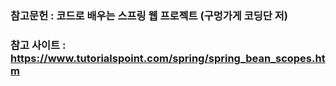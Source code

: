 ### 참고문헌 : 코드로 배우는 스프링 웹 프로젝트 (구멍가게 코딩단 저)

### 참고 사이트 : https://www.tutorialspoint.com/spring/spring_bean_scopes.htm
